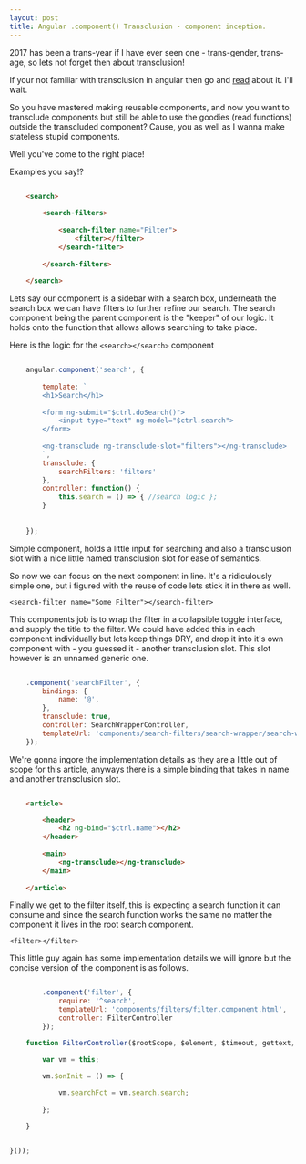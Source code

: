 ```yaml
---
layout: post
title: Angular .component() Transclusion - component inception.
---
```


2017 has been a trans-year if I have ever seen one - trans-gender, trans-age, so lets not forget then about transclusion!

If your not familiar with transclusion in angular then go and [read](https://docs.angularjs.org/api/ng/directive/ngTransclude) about it. I'll wait.

So you have mastered making reusable components, and now you want to transclude components but still be able to use the goodies (read functions) outside the transcluded component? Cause, you as well as I wanna make stateless stupid components.
 
Well you've come to the right place!

Examples you say!?

```html

	<search>
	
		<search-filters>
		
			<search-filter name="Filter">
				<filter></filter>
			</search-filter>
		
		</search-filters>
		
	</search>

```

Lets say our component is a sidebar with a search box, underneath the search box we can have filters to further refine our search. The search component being the parent component is the "keeper" of 
our logic. It holds onto the function that allows allows searching to take place.

Here is the logic for the `<search></search>` component

```javascript

	angular.component('search', {
	
		template: `
		<h1>Search</h1>
		
		<form ng-submit="$ctrl.doSearch()">
			<input type="text" ng-model="$ctrl.search">
		</form>
		
		<ng-transclude ng-transclude-slot="filters"></ng-transclude>
		`,
		transclude: {
			searchFilters: 'filters'
		},
		controller: function() {
			this.search = () => { //search logic };
		}
		
		
	});

```

Simple component, holds a little input for searching and also a transclusion slot with a nice little named transclusion slot for ease of semantics.
 
So now we can focus on the next component in line. It's a ridiculously simple one, but i figured with the reuse of code lets stick it in there as well. 

`<search-filter name="Some Filter"></search-filter>`

This components job is to wrap the filter in a collapsible toggle interface, and supply the title to the filter. We could have added this in each component individually but lets keep things DRY, 
and drop it into it's own component with - you guessed it - another transclusion slot. This slot however is an unnamed generic one. 

```javascript

	.component('searchFilter', {
		bindings: {
			name: '@',
		},
		transclude: true,
		controller: SearchWrapperController,
		templateUrl: 'components/search-filters/search-wrapper/search-wrapper.html'
	});

```

We're gonna ingore the implementation details as they are a little out of scope for this article, anyways there is a simple binding that takes in name and another transclusion slot.

```html

	<article>

		<header>
			<h2 ng-bind="$ctrl.name"></h2>
		</header>
	
		<main>
			<ng-transclude></ng-transclude>
		</main>
		
	</article>

```

Finally we get to the filter itself, this is expecting a search function it can consume and since the search function works the same no matter the component it lives in the root search component.
 
`<filter></filter>`

This little guy again has some implementation details we will ignore but the concise version of the component is as follows.

```javascript

        .component('filter', {
			require: '^search',
            templateUrl: 'components/filters/filter.component.html',
            controller: FilterController
        });

    function FilterController($rootScope, $element, $timeout, gettext, SEARCH_FILTERS) {

        var vm = this;

		vm.$onInit = () => {
		
			vm.searchFct = vm.search.search;
			
		};

    }


}());


```




